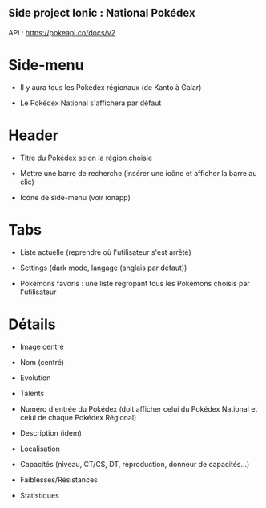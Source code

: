 ## Side project Ionic : National Pokédex

API : https://pokeapi.co/docs/v2

# Side-menu

- Il y aura tous les Pokédex régionaux (de Kanto à Galar)

- Le Pokédex National s'affichera par défaut

# Header

- Titre du Pokédex selon la région choisie

- Mettre une barre de recherche (insérer une icône et afficher la barre au clic)

- Icône de side-menu (voir ionapp)

# Tabs

- Liste actuelle (reprendre où l'utilisateur s'est arrêté)

- Settings (dark mode, langage (anglais par défaut))

- Pokémons favoris : une liste regropant tous les Pokémons choisis par l'utilisateur

# Détails

- Image centré

- Nom (centré)

- Evolution

- Talents

- Numéro d'entrée du Pokédex (doit afficher celui du Pokédex National et celui de chaque Pokédex Régional)

- Description (idem)

- Localisation

- Capacités (niveau, CT/CS, DT, reproduction, donneur de capacités...)

- Faiblesses/Résistances

- Statistiques